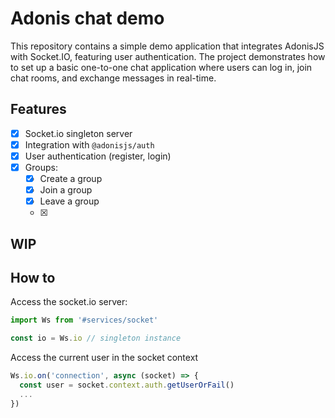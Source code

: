 # Adonis chat demo

This repository contains a simple demo application that integrates AdonisJS with Socket.IO, featuring user authentication. The project demonstrates how to set up a basic one-to-one chat application where users can log in, join chat rooms, and exchange messages in real-time.

## Features

- [x] Socket.io singleton server
- [x] Integration with `@adonisjs/auth`
- [x] User authentication (register, login)
- [x] Groups:
  - [x] Create a group
  - [x] Join a group
  - [x] Leave a group
  - [x]

## WIP

## How to

Access the socket.io server:

```ts
import Ws from '#services/socket'

const io = Ws.io // singleton instance
```

Access the current user in the socket context

```ts
Ws.io.on('connection', async (socket) => {
  const user = socket.context.auth.getUserOrFail()
  ...
})
```
